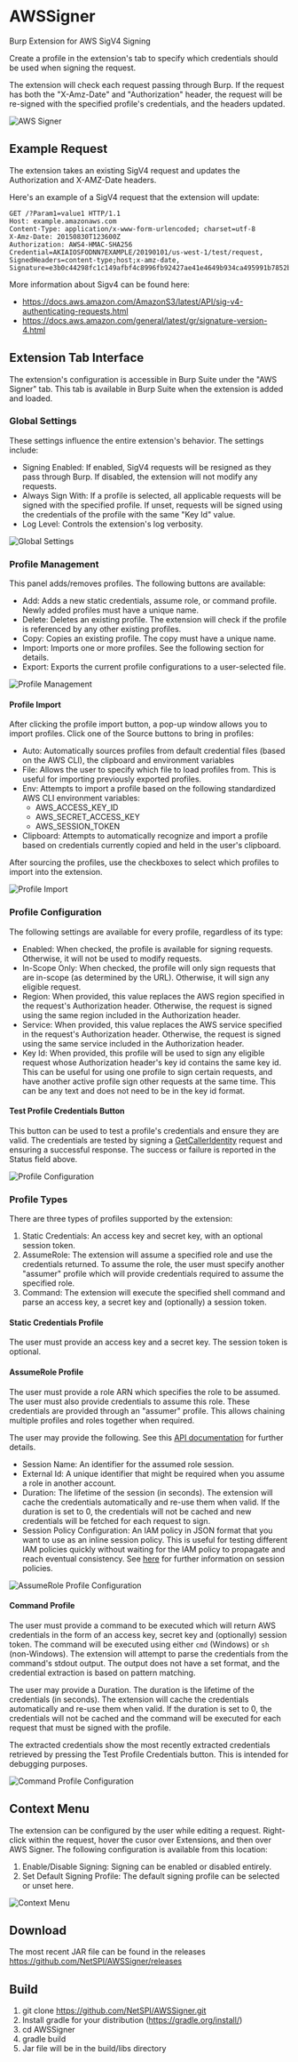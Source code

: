 # AWSSigner
Burp Extension for AWS SigV4 Signing 

Create a profile in the extension's tab to specify which credentials should be used when signing the request. 

The extension will check each request passing through Burp. If the request has both the "X-Amz-Date" and "Authorization" header, the request will be re-signed with the specified profile's credentials, and the headers updated. 

![AWS Signer](/screenshots/awssigner.png)

## Example Request

The extension takes an existing SigV4 request and updates the Authorization and X-AMZ-Date headers.

Here's an example of a SigV4 request that the extension will update:

```
GET /?Param1=value1 HTTP/1.1
Host: example.amazonaws.com
Content-Type: application/x-www-form-urlencoded; charset=utf-8
X-Amz-Date: 20150830T123600Z
Authorization: AWS4-HMAC-SHA256 Credential=AKIAIOSFODNN7EXAMPLE/20190101/us-west-1/test/request, SignedHeaders=content-type;host;x-amz-date, Signature=e3b0c44298fc1c149afbf4c8996fb92427ae41e4649b934ca495991b7852b855
```

More information about Sigv4 can be found here: 
* https://docs.aws.amazon.com/AmazonS3/latest/API/sig-v4-authenticating-requests.html
* https://docs.aws.amazon.com/general/latest/gr/signature-version-4.html

## Extension Tab Interface

The extension's configuration is accessible in Burp Suite under the "AWS Signer" tab. This tab is available in Burp Suite when the extension is added and loaded. 

### Global Settings

These settings influence the entire extension's behavior. The settings include:
* Signing Enabled: If enabled, SigV4 requests will be resigned as they pass through Burp. If disabled, the extension will not modify any requests.
* Always Sign With: If a profile is selected, all applicable requests will be signed with the specified profile. If unset, requests will be signed using the credentials of the profile with the same "Key Id" value.
* Log Level: Controls the extension's log verbosity. 

![Global Settings](/screenshots/global_settings.png)

### Profile Management

This panel adds/removes profiles. The following buttons are available:
* Add: Adds a new static credentials, assume role, or command profile. Newly added profiles must have a unique name.
* Delete: Deletes an existing profile. The extension will check if the profile is referenced by any other existing profiles. 
* Copy: Copies an existing profile. The copy must have a unique name.
* Import: Imports one or more profiles. See the following section for details. 
* Export: Exports the current profile configurations to a user-selected file. 

![Profile Management](/screenshots/profile_management.png)

#### Profile Import
After clicking the profile import button, a pop-up window allows you to import profiles. Click one of the Source buttons to bring in profiles:
* Auto: Automatically sources profiles from default credential files (based on the AWS CLI), the clipboard and environment variables
* File: Allows the user to specify which file to load profiles from. This is useful for importing previously exported profiles. 
* Env: Attempts to import a profile based on the following standardized AWS CLI environment variables:
  * AWS_ACCESS_KEY_ID
  * AWS_SECRET_ACCESS_KEY 
  * AWS_SESSION_TOKEN
* Clipboard: Attempts to automatically recognize and import a profile based on credentials currently copied and held in the user's clipboard. 

After sourcing the profiles, use the checkboxes to select which profiles to import into the extension.

![Profile Import](/screenshots/profile_import.png)

### Profile Configuration
The following settings are available for every profile, regardless of its type:
* Enabled: When checked, the profile is available for signing requests. Otherwise, it will not be used to modify requests.
* In-Scope Only: When checked, the profile will only sign requests that are in-scope (as determined by the URL). Otherwise, it will sign any eligible request.
* Region: When provided, this value replaces the AWS region specified in the request's Authorization header. Otherwise, the request is signed using the same region included in the Authorization header. 
* Service: When provided, this value replaces the AWS service specified in the request's Authorization header. Otherwise, the request is signed using the same service included in the Authorization header. 
* Key Id: When provided, this profile will be used to sign any eligible request whose Authorization header's key id contains the same key id. This can be useful for using one profile to sign certain requests, and have another active profile sign other requests at the same time. This can be any text and does not need to be in the key id format. 

#### Test Profile Credentials Button
This button can be used to test a profile's credentials and ensure they are valid. The credentials are tested by signing a [GetCallerIdentity](https://docs.aws.amazon.com/STS/latest/APIReference/API_GetCallerIdentity.html) request and ensuring a successful response. The success or failure is reported in the Status field above.

![Profile Configuration](/screenshots/profile_configuration.png)

### Profile Types
There are three types of profiles supported by the extension:
1. Static Credentials: An access key and secret key, with an optional session token. 
2. AssumeRole: The extension will assume a specified role and use the credentials returned. To assume the role, the user must specify another "assumer" profile which will provide credentials required to assume the specified role. 
3. Command: The extension will execute the specified shell command and parse an access key, a secret key and (optionally) a session token.

#### Static Credentials Profile
The user must provide an access key and a secret key. The session token is optional.

#### AssumeRole Profile
The user must provide a role ARN which specifies the role to be assumed. The user must also provide credentials to assume this role. These credentials are provided through an "assumer" profile. This allows chaining multiple profiles and roles together when required. 

The user may provide the following. See this [API documentation](https://docs.aws.amazon.com/STS/latest/APIReference/API_AssumeRole.html) for further details. 
* Session Name: An identifier for the assumed role session.
* External Id: A unique identifier that might be required when you assume a role in another account.
* Duration: The lifetime of the session (in seconds). The extension will cache the credentials automatically and re-use them when valid. If the duration is set to 0, the credentials will not be cached and new credentials will be fetched for each request to sign. 
* Session Policy Configuration: An IAM policy in JSON format that you want to use as an inline session policy. This is useful for testing different IAM policies quickly without waiting for the IAM policy to propagate and reach eventual consistency. See [here](https://docs.aws.amazon.com/IAM/latest/UserGuide/access_policies.html#policies_session) for further information on session policies. 

![AssumeRole Profile Configuration](/screenshots/assume_role_profile.png)

#### Command Profile
The user must provide a command to be executed which will return AWS credentials in the form of an access key, secret key and (optionally) session token. The command will be executed using either `cmd` (Windows) or `sh` (non-Windows). The extension will attempt to parse the credentials from the command's stdout output. The output does not have a set format, and the credential extraction is based on pattern matching. 

The user may provide a Duration. The duration is the lifetime of the credentials (in seconds). The extension will cache the credentials automatically and re-use them when valid. If the duration is set to 0, the credentials will not be cached and the command will be executed for each request that must be signed with the profile. 

The extracted credentials show the most recently extracted credentials retrieved by pressing the Test Profile Credentials button. This is intended for debugging purposes. 

![Command Profile Configuration](/screenshots/command_profile.png)

## Context Menu
The extension can be configured by the user while editing a request. Right-click within the request, hover the cusor over Extensions, and then over AWS Signer. The following configuration is available from this location:
1. Enable/Disable Signing: Signing can be enabled or disabled entirely. 
2. Set Default Signing Profile: The default signing profile can be selected or unset here. 

![Context Menu](/screenshots/contextitem.png)

## Download

The most recent JAR file can be found in the releases https://github.com/NetSPI/AWSSigner/releases

## Build

1. git clone https://github.com/NetSPI/AWSSigner.git
2. Install gradle for your distribution (https://gradle.org/install/)
3. cd AWSSigner
4. gradle build
5. Jar file will be in the build/libs directory
